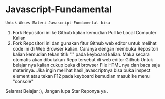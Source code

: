 # Javascript-Fundamental
	Untuk Akses Materi Javascript-Fundamental bisa 
1.	Fork Repositori ini ke Github kalian kemudian Pull ke Local Computer Kalian
2.	Fork Repositori ini dan gunakan fitur Github web editor untuk melihat code ini di Web Browser kalian. Caranya dengan membuka Repositori kalian kemudian tekan titik "." pada keyboard kalian. Maka secara otomatis akan dibukakan Repo tersebut di web editor Github
	Untuk belajar nya kalian cukup buka di browser File HTML nya dan baca saja materinya. Jika ingin melihat hasil javascriptnya bisa buka inspect element atau tekan F12 pada keyboard kemudian masuk ke menu "console"
	
Selamat Belajar :), Jangan lupa Star Reponya ya .
